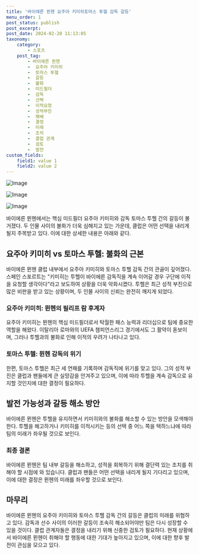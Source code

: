 ```yaml
---
title: '바이에른 뮌헨 요주아 키미히토마스 투헬 감독 갈등'
menu_order: 1
post_status: publish
post_excerpt: 
post_date: 2024-02-20 11:13:05
taxonomy:
    category:
        - 스포츠
    post_tag:
        - 바이에른 뮌헨
        -  요주아 키미히
        -  토마스 투헬
        -  갈등
        -  불화
        -  미드필더
        -  감독
        -  선택
        -  이적요청
        -  성적부진
        -  패배
        -  결정
        -  미래
        -  조치
        -  클럽 관계
        -  검토
        -  발전
custom_fields:
    field1: value 1
    field2: value 2
---
```


![Image](https://imgnews.pstatic.net/image/311/2024/02/20/0001693638_001_20240220054601356.jpg?type=w647)

![Image](https://imgnews.pstatic.net/image/311/2024/02/20/0001693638_002_20240220054601401.jpg?type=w647)

![Image](https://imgnews.pstatic.net/image/311/2024/02/20/0001693638_003_20240220054601425.jpg?type=w647)

바이에른 뮌헨에서는 핵심 미드필더 요주아 키미히와 감독 토마스 투헬 간의 갈등이 불거졌다. 두 인물 사이의 불화가 더욱 심해지고 있는 가운데, 클럽은 어떤 선택을 내리게 될지 주목받고 있다. 이에 대한 상세한 내용은 아래와 같다.
## 요주아 키미히 vs 토마스 투헬: 불화의 근본
바이에른 뮌헨 클럽 내부에서 요주아 키미히와 토마스 투헬 감독 간의 관골이 깊어졌다. 스페인 스포르트는 "키미히는 투헬이 바이에른 감독직을 계속 이어갈 경우 구단에 이적을 요청할 생각이다"라고 보도하여 상황을 더욱 악화시켰다. 투헬은 최근 성적 부진으로 많은 비판을 받고 있는 상황이며, 두 인물 사이의 신뢰는 완전히 깨지게 되었다.
### 요주아 키미히: 뮌헨의 필리프 람 후계자
요주아 키미히는 뮌헨의 핵심 미드필더로서 탁월한 패스 능력과 리더십으로 팀에 중요한 역할을 해왔다. 이탈리아 로마와의 UEFA 챔피언스리그 경기에서도 그 활약이 돋보이며, 그러나 투헬과의 불화로 인해 이적의 우려가 나타나고 있다.
### 토마스 투헬: 뮌헨 감독의 위기
한편, 토마스 투헬은 최근 세 연패를 기록하며 감독직에 위기를 맞고 있다. 그의 성적 부진은 클럽과 팬들에게 큰 실망감을 안겨주고 있으며, 이에 따라 투헬을 계속 감독으로 유지할 것인지에 대한 결정이 필요하다.
## 발전 가능성과 갈등 해소 방안
바이에른 뮌헨은 투헬을 유지하면서 키미히와의 불화를 해소할 수 있는 방안을 모색해야 한다. 투헬을 해고하거나 키미히를 이적시키는 등의 선택 중 어느 쪽을 택하느냐에 따라 팀의 미래가 좌우될 것으로 보인다.
### 최종 결론
바이에른 뮌헨은 팀 내부 갈등을 해소하고, 성적을 회복하기 위해 결단력 있는 조치를 취해야 할 시점에 와 있습니다. 클럽과 팬들은 어떤 선택을 내리게 될지 기다리고 있으며, 이에 대한 결정은 뮌헨의 미래를 좌우할 것으로 보인다.
## 마무리
바이에른 뮌헨의 요주아 키미히와 토마스 투헬 감독 간의 갈등은 클럽의 미래를 위협하고 있다. 감독과 선수 사이의 이러한 갈등이 조속히 해소되어야만 팀은 다시 성장할 수 있을 것이다. 클럽 관계자들은 결정을 내리기 위해 신중한 검토가 필요하다. 현재 상황에서 바이에른 뮌헨이 취해야 할 행동에 대한 기대가 높아지고 있으며, 이에 대한 향후 발전이 관심을 모으고 있다.

